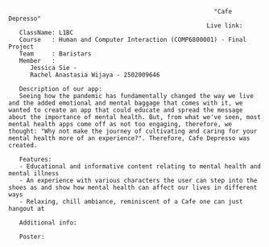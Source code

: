                                                              "Cafe Depresso"
                                                           Live link:
       ClassName: L1BC
       Course   : Human and Computer Interaction (COMP6800001) - Final Project
       Team     : Baristars
       Member   :
          Jessica Sie - 
          Rachel Anastasia Wijaya - 2502009646
          
       Description of our app:
       Seeing how the pandemic has fundamentally changed the way we live and the added emotional and mental baggage that comes with it, we wanted to create an app that could educate and spread the message about the importance of mental health. But, from what we've seen, most mental health apps come off as not too engaging, therefore, we thought: "Why not make the journey of cultivating and caring for your mental health more of an experience?". Therefore, Cafe Depresso was created.
       
       Features:
       - Educational and informative content relating to mental health and mental illness
       - An experience with various characters the user can step into the shoes as and show how mental health can affect our lives in different ways
       - Relaxing, chill ambiance, reminiscent of a Cafe one can just hangout at
       
       Additional info:
       
       Poster:
       
       
